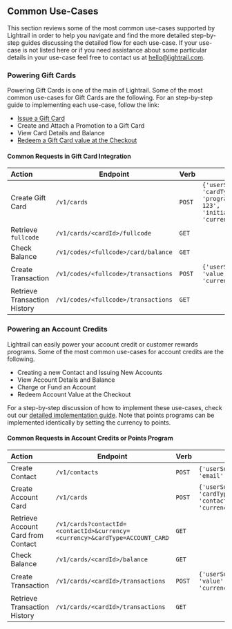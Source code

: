 <a name="use-cases-anchor"></a>
## Common Use-Cases
This section reviews some of the most common use-cases supported by Lightrail in order to help you navigate and find the more detailed step-by-step guides discussing the detailed flow for each use-case. If your use-case is not listed here or if you need assistance about some particular details in your use-case feel free to contact us at hello@lightrail.com.

### Powering Gift Cards

Powering Gift Cards is one of the main of Lightrail. Some of the most common use-cases for Gift Cards are the following. For an step-by-step guide to implementing each use-case, follow the link: 

- [Issue a Gift Card](https://github.com/Giftbit/Lightrail-API-Docs/blob/master/use-cases/gift-card.md)
- Create and Attach a Promotion to a Gift Card
- View Card Details and Balance
- [Redeem a Gift Card value at the Checkout](https://github.com/Giftbit/Lightrail-API-Docs/blob/master/use-cases/giftcode-checkout.md)

#### Common Requests in Gift Card Integration

| Action                       | Endpoint                            | Verb   | Body                                     |
| :--------------------------- | ----------------------------------- | ------ | ---------------------------------------- |
| Create Gift Card             | `/v1/cards`                         | `POST` | `{'userSuppliedId':'gc1', 'cardType':'GIFT_CARD', 'programId':'program-123', 'initialValue':500, 'currency':'USD'}` |
| Retrieve `fullcode`          | `/v1/cards/<cardId>/fullcode`       | `GET`  |                                          |
| Check Balance                | `/v1/codes/<fullcode>/card/balance` | `GET`  |                                          |
| Create Transaction           | `/v1/codes/<fullcode>/transactions` | `POST` | `{'userSuppliedId':'tx1', 'value':-10, 'currency':'USD'}` |
| Retrieve Transaction History | `/v1/codes/<fullcode>/transactions` | `GET`  |                                          |

<a name="use-cases-account-credits-anchor"></a>

### Powering an Account Credits

Lightrail can easily power your account credit or customer rewards programs. Some of the most common use-cases for account credits are the following. 

- Creating a new Contact and Issuing New Accounts
- View Account Details and Balance
- Charge or Fund an Account
- Redeem Account Value at the Checkout

For a step-by-step discussion of how to implement these use-cases, check out our [detailed implementation guide](https://github.com/Giftbit/Lightrail-API-Docs/blob/master/use-cases/account-credits.md). Note that points programs can be implemented identically by setting the currency to points. 

#### Common Requests in Account Credits or Points Program

| Action                             | Endpoint                                 | Verb   | Body                                     |
| :--------------------------------- | ---------------------------------------- | ------ | ---------------------------------------- |
| Create Contact                     | `/v1/contacts`                           | `POST` | `{'userSuppliedId':'ct1', 'email':'name@example.com'}` |
| Create Account Card                | `/v1/cards`                              | `POST` | `{'userSuppliedId':'ac1', 'cardType':'ACCOUNT_CARD', 'contactId':'contact-123', 'currency':'XXX'}` |
| Retrieve Account Card from Contact | `/v1/cards?contactId=<contactId>&currency=<currency>&cardType=ACCOUNT_CARD` | `GET`  |                                          |
| Check Balance                      | `/v1/cards/<cardId>/balance`             | `GET`  |                                          |
| Create Transaction                 | `/v1/cards/<cardId>/transactions`        | `POST` | `{'userSuppliedId':'tx1', 'value':-10, 'currency':'XXX'}` |
| Retrieve Transaction History       | `/v1/cards/<cardId>/transactions`        | `GET`  |                                          |
